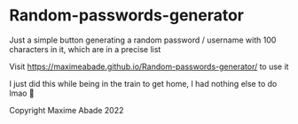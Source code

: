 # Random-passwords-generator

Just a simple button generating a random password / username with 100 characters in it, which are in a precise list

Visit https://maximeabade.github.io/Random-passwords-generator/ to use it

I just did this while being in the train to get home, I had nothing else to do lmao 🥴




Copyright Maxime Abade 2022

